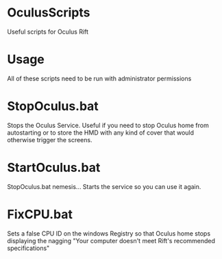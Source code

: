 # OculusScripts
Useful scripts for Oculus Rift

# Usage
All of these scripts need to be run with administrator permissions

# StopOculus.bat

Stops the Oculus Service. Useful if you need to stop Oculus home from autostarting or to store the HMD with any kind of cover that would otherwise trigger the screens.

# StartOculus.bat

StopOculus.bat nemesis... Starts the service so you can use it again.

# FixCPU.bat

Sets a false CPU ID on the windows Registry so that Oculus home stops displaying the nagging "Your computer doesn't meet Rift's recommended specifications"
